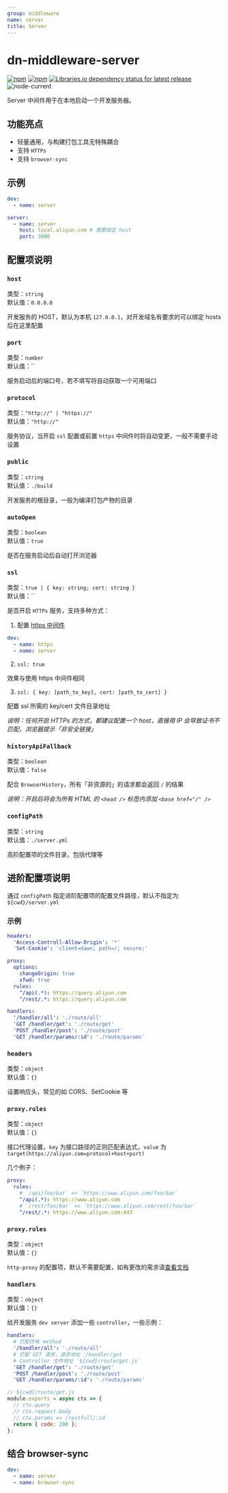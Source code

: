 ```yaml
---
group: middleware
name: server
title: Server
---
```


# dn-middleware-server

[![npm](https://img.shields.io/npm/v/dn-middleware-server)](https://www.npmjs.com/package/dn-middleware-server)
[![npm](https://img.shields.io/npm/dw/dn-middleware-server)](<(https://www.npmjs.com/package/dn-middleware-server)>)
[![Libraries.io dependency status for latest release](https://img.shields.io/librariesio/release/npm/dn-middleware-server)](https://libraries.io/npm/dn-middleware-server)<br>
![node-current](https://img.shields.io/node/v/dn-middleware-server)

Server 中间件用于在本地启动一个开发服务器。

## 功能亮点

- 轻量通用，与构建打包工具无特殊耦合
- 支持 `HTTPs`
- 支持 `browser-sync`

## 示例

```yml
dev:
  - name: server

server:
  - name: server
    host: local.aliyun.com # 需要绑定 host
    port: 3000
```

## 配置项说明

### `host`

类型：`string`<br>
默认值：`0.0.0.0`

开发服务的 HOST，默认为本机 `127.0.0.1`，对开发域名有要求的可以绑定 hosts 后在这里配置

### `port`

类型：`number`<br>
默认值：``

服务启动后的端口号，若不填写将自动获取一个可用端口

### `protocol`

类型：`"http://" | "https://"`<br>
默认值：`"http://"`

服务协议，当开启 `ssl` 配置或前置 `https` 中间件时将自动变更，一般不需要手动设置

### `public`

类型：`string`<br>
默认值：`./build`

开发服务的根目录，一般为编译打包产物的目录

### `autoOpen`

类型：`boolean`<br>
默认值：`true`

是否在服务启动后自动打开浏览器

### `ssl`

类型：`true | { key: string; cert: string }`<br>
默认值：``

是否开启 `HTTPs` 服务，支持多种方式：

1. 配置 [https 中间件](https://www.npmjs.com/package/dn-middleware-https)

  ```yaml
  dev:
    - name: https
    - name: server
  ```

2. `ssl: true`

  效果与使用 https 中间件相同

3.  `ssl: { key: [path_to_key], cert: [path_to_cert] }`

  配置 ssl 所需的 key/cert 文件目录地址

_说明：任何开启 HTTPs 的方式，都建议配置一个 host，直接用 IP 会导致证书不匹配，浏览器提示「非安全链接」_

### `historyApiFallback`

类型：`boolean`<br>
默认值：`false`

配合 `BrowserHistory`，所有「非资源的」的请求都会返回 `/` 的结果

_说明：开启后将会为所有 HTML 的 `<head />` 标签内添加 `<base href="/" />`_

### `configPath`

类型：`string`<br>
默认值：`./server.yml`

高阶配置项的文件目录，包括代理等

## 进阶配置项说明

通过 `configPath` 指定进阶配置项的配置文件路径，默认不指定为 `${cwd}/server.yml`

### 示例

```yaml
headers:
  'Access-Controll-Allow-Origin': '*'
  'Set-Cookie': 'client=dawn; path=/; secure;'

proxy:
  options:
    changeOrigin: true
    xfwd: true
  rules:
    ^/api(.*): https://query.aliyun.com
    ^/rest/.*: https://query.aliyun.com

handlers:
  '/handler/all': './route/all'
  'GET /handler/get': './route/get'
  'POST /handler/post': './route/post'
  'GET /handler/params/:id': './route/params'
```

### `headers`

类型：`object`<br>
默认值：`{}`

设置响应头，常见的如 CORS、SetCookie 等

### `proxy.rules`

类型：`object`<br>
默认值：`{}`

接口代理设置，`key` 为接口路径的正则匹配表达式，`value` 为 `target(https://aliyun.com=protocol+host+port)`

几个例子：

```yaml
proxy:
  rules:
    # `/api/foo/bar` => `https://www.aliyun.com/foo/bar`
    ^/api(.*): https://www.aliyun.com
    # `/rest/foo/bar` => `https://www.aliyun.com/rest/foo/bar`
    ^/rest/.*: https://www.aliyun.com:443
```

### `proxy.rules`

类型：`object`<br>
默认值：`{}`

`http-proxy` 的配置项，默认不需要配置，如有更改的需求请[查看文档](https://www.npmjs.com/package/http-proxy)

### `handlers`

类型：`object`<br>
默认值：`{}`

给开发服务 `dev server` 添加一些 `controller`，一些示例：

```yaml
handlers:
  # 匹配所有 method
  '/handler/all': './route/all'
  # 匹配 GET 请求，请求地址：/handler/get
  # Controller 文件地址 `${cwd}/route/get.js`
  'GET /handler/get': './route/get'
  'POST /handler/post': './route/post'
  'GET /handler/params/:id': './route/params'
```

```javascript
// ${cwd}/route/get.js
module.exports = async ctx => {
  // ctx.query
  // ctx.request.body
  // ctx.params => /restfull/:id
  return { code: 200 };
};
```

## 结合 browser-sync

```yaml
dev:
  - name: server
  - name: browser-sync
```
